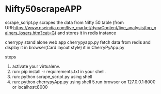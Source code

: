 # Nifty50scrapeAPP

scrape_script.py scrapes the data from Nifty 50 table 
(from URl:https://www.nseindia.com/live_market/dynaContent/live_analysis/top_gainers_losers.htm?cat=G)
and stores it in redis instance

cherrypy stand alone web app cherrypyapp.py fetch data from redis and display it in browser(Card layout style)
it in CherryPyApp.py

steps
1. activate your virtualenv.
2. run: pip install -r requirements.txt in your shell.
3. run: python scrape_script.py using shell
4. run: python cherrypyApp.py using shell
5.run browser on 127.0.0.1:8000 or localhost:8000

